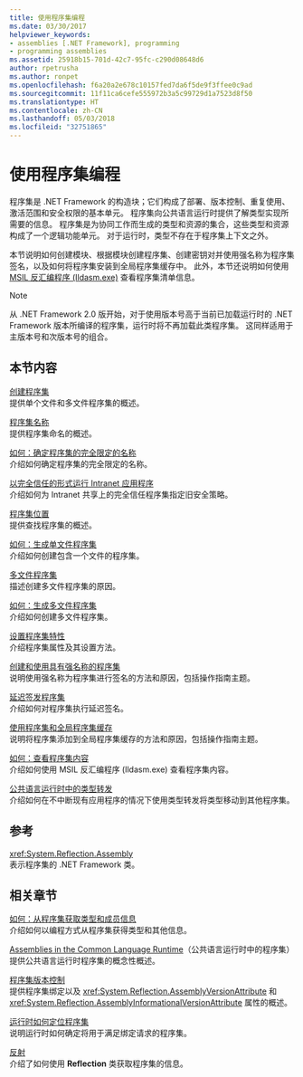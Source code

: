 ```yaml
---
title: 使用程序集编程
ms.date: 03/30/2017
helpviewer_keywords:
- assemblies [.NET Framework], programming
- programming assemblies
ms.assetid: 25918b15-701d-42c7-95fc-c290d08648d6
author: rpetrusha
ms.author: ronpet
ms.openlocfilehash: f6a20a2e678c10157fed7da6f5de9f3ffee0c9ad
ms.sourcegitcommit: 11f11ca6cefe555972b3a5c99729d1a7523d8f50
ms.translationtype: HT
ms.contentlocale: zh-CN
ms.lasthandoff: 05/03/2018
ms.locfileid: "32751865"
---
```

# <a name="programming-with-assemblies"></a>使用程序集编程
程序集是 .NET Framework 的构造块；它们构成了部署、版本控制、重复使用、激活范围和安全权限的基本单元。 程序集向公共语言运行时提供了解类型实现所需要的信息。 程序集是为协同工作而生成的类型和资源的集合，这些类型和资源构成了一个逻辑功能单元。 对于运行时，类型不存在于程序集上下文之外。  
  
 本节说明如何创建模块、根据模块创建程序集、创建密钥对并使用强名称为程序集签名，以及如何将程序集安装到全局程序集缓存中。 此外，本节还说明如何使用 [MSIL 反汇编程序 (Ildasm.exe)](../../../docs/framework/tools/ildasm-exe-il-disassembler.md) 查看程序集清单信息。  
  
> [!NOTE]
>  从 .NET Framework 2.0 版开始，对于使用版本号高于当前已加载运行时的 .NET Framework 版本所编译的程序集，运行时将不再加载此类程序集。 这同样适用于主版本号和次版本号的组合。  
  
## <a name="in-this-section"></a>本节内容  
 [创建程序集](../../../docs/framework/app-domains/create-assemblies.md)  
 提供单个文件和多文件程序集的概述。  
  
 [程序集名称](../../../docs/framework/app-domains/assembly-names.md)  
 提供程序集命名的概述。  
  
 [如何：确定程序集的完全限定的名称](../../../docs/framework/app-domains/how-to-determine-assembly-fully-qualified-name.md)  
 介绍如何确定程序集的完全限定的名称。  
  
 [以完全信任的形式运行 Intranet 应用程序](../../../docs/framework/app-domains/running-intranet-applications-in-full-trust.md)  
 介绍如何为 Intranet 共享上的完全信任程序集指定旧安全策略。  
  
 [程序集位置](../../../docs/framework/app-domains/assembly-location.md)  
 提供查找程序集的概述。  
  
 [如何：生成单文件程序集](../../../docs/framework/app-domains/how-to-build-a-single-file-assembly.md)  
 介绍如何创建包含一个文件的程序集。  
  
 [多文件程序集](../../../docs/framework/app-domains/multifile-assemblies.md)  
 描述创建多文件程序集的原因。  
  
 [如何：生成多文件程序集](../../../docs/framework/app-domains/how-to-build-a-multifile-assembly.md)  
 介绍如何创建多文件程序集。  
  
 [设置程序集特性](../../../docs/framework/app-domains/set-assembly-attributes.md)  
 介绍程序集属性及其设置方法。  
  
 [创建和使用具有强名称的程序集](../../../docs/framework/app-domains/create-and-use-strong-named-assemblies.md)  
 说明使用强名称为程序集进行签名的方法和原因，包括操作指南主题。  
  
 [延迟签发程序集](../../../docs/framework/app-domains/delay-sign-assembly.md)  
 介绍如何对程序集执行延迟签名。  
  
 [使用程序集和全局程序集缓存](../../../docs/framework/app-domains/working-with-assemblies-and-the-gac.md)  
 说明将程序集添加到全局程序集缓存的方法和原因，包括操作指南主题。  
  
 [如何：查看程序集内容](../../../docs/framework/app-domains/how-to-view-assembly-contents.md)  
 介绍如何使用 MSIL 反汇编程序 (Ildasm.exe) 查看程序集内容。  
  
 [公共语言运行时中的类型转发](../../../docs/framework/app-domains/type-forwarding-in-the-common-language-runtime.md)  
 介绍如何在不中断现有应用程序的情况下使用类型转发将类型移动到其他程序集。  
  
## <a name="reference"></a>参考  
 <xref:System.Reflection.Assembly>  
 表示程序集的 .NET Framework 类。  
  
## <a name="related-sections"></a>相关章节  
 [如何：从程序集获取类型和成员信息](../../../docs/framework/app-domains/how-to-obtain-type-and-member-information-from-an-assembly.md)  
 介绍如何以编程方式从程序集获得类型和其他信息。  
  
 [Assemblies in the Common Language Runtime](../../../docs/framework/app-domains/assemblies-in-the-common-language-runtime.md)（公共语言运行时中的程序集）  
 提供公共语言运行时程序集的概念性概述。  
  
 [程序集版本控制](../../../docs/framework/app-domains/assembly-versioning.md)  
 提供程序集绑定以及 <xref:System.Reflection.AssemblyVersionAttribute> 和 <xref:System.Reflection.AssemblyInformationalVersionAttribute> 属性的概述。  
  
 [运行时如何定位程序集](../../../docs/framework/deployment/how-the-runtime-locates-assemblies.md)  
 说明运行时如何确定将用于满足绑定请求的程序集。  
  
 [反射](../../../docs/framework/reflection-and-codedom/reflection.md)  
 介绍了如何使用 **Reflection** 类获取程序集的信息。
